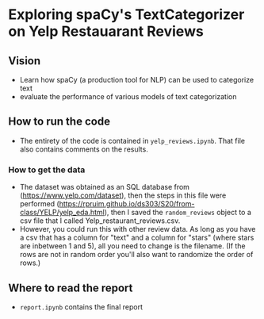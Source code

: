 # Exploring spaCy's TextCategorizer on Yelp Restauarant Reviews

## Vision
- Learn how spaCy (a production tool for NLP) can be used to categorize text
- evaluate the performance of various models of text categorization

## How to run the code
- The entirety of the code is contained in `yelp_reviews.ipynb`. That file also contains comments on the results.

### How to get the data
- The dataset was obtained as an SQL database from (https://www.yelp.com/dataset), 
then the steps in this file were performed (https://rpruim.github.io/ds303/S20/from-class/YELP/yelp_eda.html), 
then I saved the `random_reviews` object to a csv file that I called Yelp_restaurant_reviews.csv.
- However, you could run this with other review data. 
As long as you have a csv that has a column for "text" and a column for "stars" (where stars are inbetween 1 and 5), 
all you need to change is the filename. (If the rows are not in random order you'll also want to randomize the order of rows.)

## Where to read the report
- `report.ipynb` contains the final report
